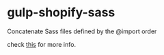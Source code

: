 # gulp-shopify-sass
Concatenate Sass files defined by the @import order

check [this](https://github.com/graygilmore/grunt-shopify-sass) for more info.
